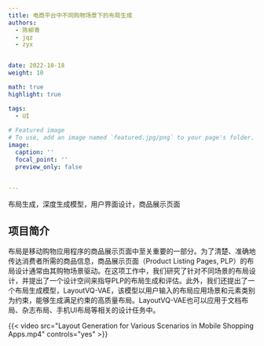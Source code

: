 ```yaml
---
title: 电商平台中不同购物场景下的布局生成
authors:
  - 陈柳青
  - jqz
  - zyx


date: 2022-10-18
weight: 10

math: true
highlight: true

tags:
  - UI
  
# Featured image
# To use, add an image named `featured.jpg/png` to your page's folder.
image:
  caption: ''
  focal_point: ''
  preview_only: false


---
```

布局生成，深度生成模型，用户界面设计，商品展示页面
<!--more-->

## 项目简介

布局是移动购物应用程序的商品展示页面中至关重要的一部分。为了清楚、准确地传达消费者所需的商品信息，商品展示页面（Product Listing Pages, PLP）的布局设计通常由其购物场景驱动。在这项工作中，我们研究了针对不同场景的布局设计，并提出了一个设计空间来指导PLP的布局生成和评估。此外，我们还提出了一个布局生成模型，LayoutVQ-VAE，该模型以用户输入的布局应用场景和元素类别为约束，能够生成满足约束的高质量布局。LayoutVQ-VAE也可以应用于文档布局、杂志布局、手机UI布局等相关的设计任务中。

{{< video src="Layout Generation for Various Scenarios in Mobile Shopping Apps.mp4" controls="yes" >}}
